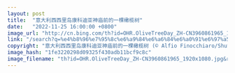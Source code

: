 ```yaml
---
layout: post
title:  "意大利西西里岛康科迪亚神庙前的一棵橄榄树"
date:   "2022-11-25 16:00:00 +0800"
image_url: "http://cn.bing.com/th?id=OHR.OliveTreeDay_ZH-CN3960861965_1920x1080.jpg&rf=LaDigue_1920x1080.jpg&pid=hp"
link: "/search?q=%e4%b8%96%e7%95%8c%e6%a9%84%e6%a6%84%e6%a0%91%e6%97%a5&form=hpcapt&mkt=zh-cn"
copyright: "意大利西西里岛康科迪亚神庙前的一棵橄榄树 (© Alfio Finocchiaro/Shutterstock)"
image_hash: "1fe3220298d09325f430adb11bcf9c8c"
image_filename: "th?id=OHR.OliveTreeDay_ZH-CN3960861965_1920x1080.jpg&rf=LaDigue_1920x1080.jpg&pid=hp"
---
```

